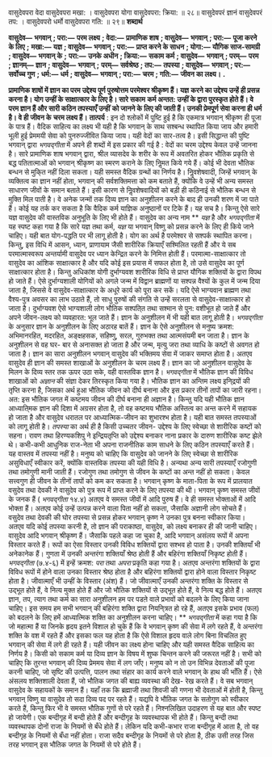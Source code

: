 

वासुदेवपरा वेदा वासुदेवपरा मखा: । वासुदेवपरा योगा वासुदेवपरा: क्रिया: ॥ २८॥ वासुदेवपरं ज्ञानं वासुदेवपरं तप: । वासुदेवपरो धर्मो वासुदेवपरा गति: ॥ २९॥ **शब्दार्थ** 

**वासुदेव—** **भगवान्** **; परा:—** **परम लक्ष्य** **; वेदा:—** **प्रामाणिक शाष** **; वासुदेव—** **भगवान्** **; परा:—** **पूजा करने के लिए** **;** **मखा:—** **यज्ञ** **; वासुदेव—** **भगवान्** **; परा:—** **प्राप्त करने के साधन** **; योगा:—** **यौगिक साज-सामग्री** **; वासुदेव—** **भगवान् के** **;** **परा:—** **उनके अधीन** **; क्रिया:—** **सकाम कर्म** **; वासुदेव—** **भगवान्** **; परम्—** **परम** **; ज्ञानम्—** **ज्ञान** **; वासुदेव—** **भगवान्** **;** **परम्—** **सर्वश्रेष्ठ** **; तप:—** **तपस्या** **; वासुदेव—** **भगवान्** **; पर:—** **सर्वोच्च गुण** **; धर्म:—** **धर्म** **; वासुदेव—** **भगवान्** **; परा:—** **चरम** **; गति:—** **जीवन का लक्ष्य।** **.** 

**प्रामाणिक शाषों में ज्ञान का परम उद्देश्य पूर्ण पुरुषोत्तम परमेश्वर श्रीकृष्ण हैं। यज्ञ** **करने का उद्देश्य उन्हें ही प्रसन्न करना है। योग उन्हीं के साक्षात्कार के लिए है। सारे सकाम** **कर्म अन्तत: उन्हीं के द्वारा पुरस्कृत होते हैं। वे परम ज्ञान हैं और सारी कठिन तपस्याएँ उन्हीं** **को जानने के लिए की जाती हैं। उनकी प्रेमपूर्ण सेवा करना ही धर्म है। वे ही जीवन के** **चरम लक्ष्य हैं।** **तात्पर्य** : इन दो श्लोकों में पुष्टि हुई है कि एकमात्र भगवान् श्रीकृष्ण ही पूजा के पात्र हैं। वैदिक साहित्य का लक्ष्य भी यही है कि भगवान् के साथ सश्बन्ध स्थापित किया जाय और हमारी भूली हुई प्रेममयी सेवा को पुनरुज्जीवित किया जाय। यही वेदों का सार-तत्व है। इसी सिद्धान्त की पुष्टि भगवान् द्वारा *भगवद्गीता* में अपने ही शब्दों में इस प्रकार की गई है : वेदों का चरम उद्देश्य केवल उन्हें जानना है। सारे प्रामाणिक शाष भगवान् द्वारा, श्रील व्यासदेव के शरीर के रूप में अवतरित होकर भौतिक प्रकृति से बद्ध पतितात्माओं को भगवान् श्रीकृष्ण का स्मरण कराने के लिए निॢमत किये गये हैं। कोई भी देवता भौतिक बन्धन से मुकि्त नहीं दिला सकता। यही समस्त वैदिक ग्रन्थों का निर्णय है। निॢवशेषवादी, जिन्हें भगवान् के व्यक्तित्व का ज्ञान नहीं होता, भगवान् की सर्वशक्तिमत्ता को कम बताते हैं, क्योंकि वे उन्हें भी अन्य समस्त साधारण जीवों के समान बताते हैं। इसी कारण से निॢवशेषवादियों को बड़ी ही कठिनाई से भौतिक बन्धन से मुक्ति मिल पाती है। वे अनेक जन्मों तक दिव्य ज्ञान का अनुशीलन करने के बाद ही उनकी शरण में जा पाते हैं। कोई यह तर्क कर सकता है कि वैदिक कर्म याज्ञिक अनुष्ठानों पर टिके हैं। यह सच है। किन्तु ऐसे सारे यज्ञ वासुदेव की वास्तविक अनुभूति के लिए भी होते हैं। वासुदेव का अन्य नाम ** *यज्ञ* है और *भगवद्गीता* में यह स्पष्ट कहा गया है कि सारे यज्ञ तथा कर्म, *यज्ञ* या भगवान् विष्णु को प्रसन्न करने के लिए ही किये जाने चाहिए। यही बात योग-पद्धति पर भी लागू होती है। योग का अर्थ है परमेश्वर से सश्पर्क स्थापित करना। किन्तु, इस विधि में आसन, ध्यान, प्राणायाम जैसी शारीरिक क्रियाएँ सश्मिलित रहती हैं और ये सब परमात्मास्वरूप अन्तर्यामी वासुदेव पर ध्यान केन्द्रित करने के निमित्त होती हैं। परमात्मा-साक्षात्कार तो वासुदेव का आंशिक साक्षात्कार है और यदि कोई इस प्रयास में सफल होता है, तो उसे वासुदेव का पूर्ण साक्षात्कार होता है। किन्तु अधिकांश योगी दुर्भाग्यवश शारीरिक विधि से प्राप्त यौगिक शक्तियों के द्वारा विपथ हो जाते हैं। ऐसे दुर्भाग्यशाली योगियों को अगले जन्म में विद्वान ब्राह्मणों या सश्पन्न वैश्यों के कुल में जन्म दिया जाता है, जिससे वे वासुदेव-साक्षात्कार के अधूरे कार्य को पूरा कर सकें। यदि ऐसे भाग्यवान ब्राह्मण तथा वैश्य-पुत्र अवसर का लाभ उठाते हैं, तो साधु पुरुषों की संगति से उन्हें सरलता से वासुदेव-साक्षात्कार हो जाता है। दुर्भाग्यवश ऐसे भाग्यशाली लोग भौतिक सश्पति्त तथा सश्मान से पुन: वशीभूत हो जाते हैं और अपने जीवन-लक्ष्य को व्यवहारत: भूल जाते हैं। ज्ञान के अनुशीलन में भी यही बात लागू होती है। *भगवद्गीता* के अनुसार ज्ञान के अनुशीलन के लिए अठारह बातें हैं। ज्ञान के ऐसे अनुशीलन से मनुष्य क्रमश: अभिमानरहित, मदरहित, अङ्क्षहसक, सहिष्णु, सरल, गुरुभक्त तथा आत्मसंयमी बन जाता है। ज्ञान के अनुशीलन से वह घर- बार से अनासक्त हो जाता है और जन्म, मृत्यु जरा तथा व्याधि के कष्टों से अवगत हो जाता है। ज्ञान का सारा अनुशीलन भगवान् वासुदेव की भक्तिमय सेवा में जाकर समाप्त होता है। अतएव वासुदेव ही ज्ञान की समस्त शाखाओं के अनुशीलन के चरम लक्ष्य हैं। ज्ञान का जो अनुशीलन वासुदेव के मिलन के दिव्य स्तर तक ऊपर उठा सके, वही वास्तविक ज्ञान है। *भगवद्गीता* में भौतिक ज्ञान की विविध शाखाओं को *अज्ञान* की संज्ञा देकर तिरस्कृत किया गया है। भौतिक ज्ञान का अन्तिम लक्ष्य इनि्द्रयों की तृप्ति करना है, जिसका अर्थ हुआ भौतिक जीवन को दीर्घ बनाना और इस प्रकार तीनों तापों का जारी रहना। अत: इस भौतिक जगत में कष्टमय जीवन की दीर्घ बनाना ही अज्ञान है। किन्तु यदि यही भौतिक ज्ञान आध्याति्मक ज्ञान की दिशा में अग्रसर होता है, तो वह कष्टमय भौतिक अस्तित्व का अन्त करने में सहायक हो जाता है और वासुदेव धरातल पर आध्यात्मिक-जीवन का शुभारश्भ होता है। यही बात समस्त तपस्याओं को लागू होती है। *तपस्या* का अर्थ ही है किसी उच्चतर जीवन- उद्देश्य के लिए स्वेच्छा से शारीरिक कष्टों को सहना। रावण तथा हिरण्यकशिपु ने इन्द्रियतृप्ति को उद्देश्य बनाकर नाना प्रकार के दारुण शारीरिक कष्ट झेले थे। कभी-कभी आधुनिक राज-नेता भी अपना राजनीतिक काम साधने के लिए कठिन तपस्याएँ करते हैं। यह वास्तव में तपस्या नहीं है। मनुष्य को चाहिए कि वासुदेव को जानने के लिए स्वेच्छा से शारीरिक असुविधाएँ स्वीकार करें, क्योंकि वास्तविक तपस्या की यही विधि है। अन्यथा अन्य सारी तपस्याएँ रजोगुणी तथा तमोगुणी मानी जाती हैं। रजोगुण तथा तमोगुण से जीवन के कष्टों का अन्त नहीं हो सकता। केवल सत्त्वगुण ही जीवन के तीनों तापों को कम कर सकता है। भगवान् कृष्ण के माता-पिता के रूप में प्रालयात वसुदेव तथा देवकी ने वासुदेव को पुत्र रूप में प्राप्त करने के लिए तपस्या की थी। भगवान् कृष्ण समस्त जीवों के जनक हैं ( *भगवद्गीता* १४.४) अतएव वे समस्त जीवों में आदि पुरुष हैं। वे ही समस्त भोक्ताओं में आदि भोक्ता हैं। अतएव कोई उन्हें उत्पन्न करने वाला पिता नहीं हो सकता, जैसाकि अज्ञानी लोग सोचते हैं। वसुदेव तथा देवकी की घोर तपस्या से प्रसन्न होकर भगवान् कृष्ण ने उनका पुत्र बनना स्वीकार किया। अतएव यदि कोई तपस्या करनी है, तो ज्ञान की पराकाष्ठा, वासुदेव, को लक्ष्य बनाकर ही की जानी चाहिए। वासुदेव आदि भगवान् श्रीकृष्ण हैं। जैसाकि पहले कहा जा चुका है, आदि भगवान् असंलय रूपों में अपना विस्तार करते हैं। रूपों का ऐसा विस्तार उनकी विविध शक्तियों द्वारा सश्भव हो पाता है। उनकी शक्तियाँ भी अनेकानेक हैं। गुणता में उनकी अन्तरंगा शक्तियाँ श्रेष्ठ होती हैं और बहिरंगा शक्तियाँ निकृष्ट होती हैं। *भगवद्गीता* (७.४-६) में इन्हें क्रमश: *परा* तथा *अपरा* प्रकृति कहा गया है। अतएव अन्तरंगा शक्तियों के द्वारा विविध रूपों में होने वाला उनका विस्तार श्रेष्ठ होता है और बहिरंगा शक्तियों द्वारा होने वाला विस्तार निकृष्ट होता है। जीवात्माएँ भी उन्हीं के विस्तार (अंश) हैं। जो जीवात्माएँ उनकी अन्तरंगा शक्ति के विस्तार से उद्भूत होते हैं, वे नित्य मुक्त होते हैं और जो भौतिक शक्तियों से उद्भूत होते हैं, वे नित्य बद्ध होते हैं। अतएव ज्ञान, तप, त्याग तथा कर्म का सारा अनुशीलन हम पर पडऩे वाले प्रभावों को बदलने के लिए किया जाना चाहिए। इस समय हम सभी भगवान् की बहिरंगा शक्ति द्वारा नियनि्त्रत हो रहे हैं, अतएव इसके प्रभाव (फल) को बदलने के लिए हमें आध्यात्मिक शक्ति का अनुशीलन करना चाहिए। ** *भगवद्गीता* में कहा गया है कि जो महात्मा हैं या जिनके हृदय इतने विशाल हो चुके हैं कि वे भगवान् कृष्ण की सेवा में लगे रहते हैं, वे अन्तरंगा शक्ति के वश में रहते हैं और इसका फल यह होता है कि ऐसे विशाल हृदय वाले लोग बिना विचलित हुए भगवान् की सेवा में लगे ही रहते हैं। यही जीवन का लक्ष्य होना चाहिए और यही समस्त वैदिक साहित्य का निर्णय है। किसी को सकाम कर्म या दिव्य ज्ञान के विषय में शुष्क चिन्तन करने की जरूरत नहीं है। सभी को चाहिए कि तुरन्त भगवान् की दिव्य प्रेममय सेवा में लग जाँए। मनुष्य को न तो उन विभिन्न देवताओं की पूजा करनी चाहिए, जो सृष्टि की उत्पत्ति, पालन तथा संहार का कार्य करने वाले भगवान् के हाथ की भाँति हैं। ऐसे अंसलय शक्तिशाली देवता हैं, जो भौतिक जगत की बाह्य व्यवस्था की देख- रेख करते हैं। वे सब भगवान् वासुदेव के सहायकों के समान हैं। यहाँ तक कि ब्रह्माजी तथा शिवजी की गणना भी देवताओं में होती है, किन्तु भगवान् विष्णु या वासुदेव तो सदा दिव्य पद पर रहते हैं। यद्यपि वे भौतिक जगत के सतोगुण को स्वीकार करते हैं, किन्तु फिर भी वे समस्त भौतिक गुणों से परे रहते हैं। निश्नलिखित उदाहरण से यह बात और स्पष्ट हो जायेगी। एक बन्दीगृह में बन्दी होते हैं और बन्दीगृह के व्यवस्थापक भी होते हैं। किन्तु बन्दी तथा व्यवस्थापक दोनों राजा के नियमों से बँधे होते हैं। लेकिन यदि कभी-कभार राजा बन्दीगृह में आता है, तो वह बन्दीगृह के नियमों से बँधा नहीं होता। राजा सदैव बन्दीगृह के नियमों से परे होता है, ठीक उसी तरह जिस तरह भगवान् इस भौतिक जगत के नियमों से परे होते हैं। 